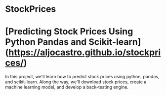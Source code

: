 # StockPrices

# [Predicting Stock Prices Using Python Pandas and Scikit-learn] (https://aljocastro.github.io/stockprices/)

In this project, we'll learn how to predict stock prices using python, pandas, and scikit-learn. Along the way, we'll download stock prices, create a machine learning model, and develop a back-testing engine. 
